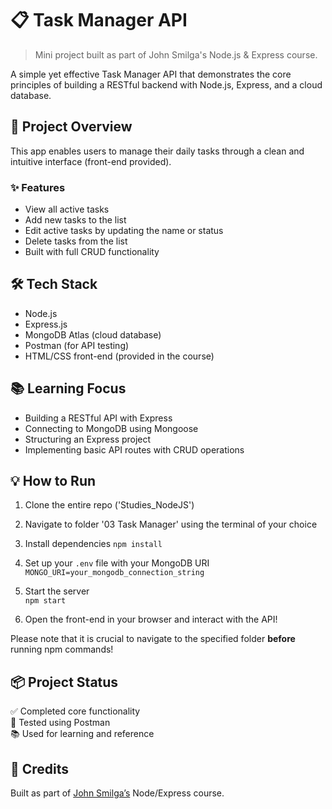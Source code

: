 # 📋 Task Manager API

> Mini project built as part of John Smilga's Node.js & Express course.

A simple yet effective Task Manager API that demonstrates the core principles of building a RESTful backend with Node.js, Express, and a cloud database.

## 🚀 Project Overview

This app enables users to manage their daily tasks through a clean and intuitive interface (front-end provided).

### ✨ Features
- View all active tasks
- Add new tasks to the list
- Edit active tasks by updating the name or status
- Delete tasks from the list
- Built with full CRUD functionality


## 🛠️ Tech Stack

- Node.js
- Express.js
- MongoDB Atlas (cloud database)
- Postman (for API testing)
- HTML/CSS front-end (provided in the course)


## 📚 Learning Focus

- Building a RESTful API with Express
- Connecting to MongoDB using Mongoose
- Structuring an Express project
- Implementing basic API routes with CRUD operations


## 💡 How to Run

1. Clone the entire repo ('Studies_NodeJS')
2. Navigate to folder '03 Task Manager' using the terminal of your choice
3. Install dependencies 
    `npm install`
    
4. Set up your `.env` file with your MongoDB URI
    `MONGO_URI=your_mongodb_connection_string`
    
5. Start the server  
    `npm start`
    
6. Open the front-end in your browser and interact with the API!

Please note that it is crucial to navigate to the specified folder **before** running npm commands!


## 📦 Project Status

✅ Completed core functionality  
🧪 Tested using Postman  
📚 Used for learning and reference

## 🙌 Credits

Built as part of [John Smilga’s](https://www.johnsmilga.com/) Node/Express course.
